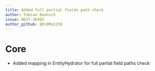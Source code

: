 ```yaml
---
title: Added full partial fields path check
author: Fabian Boensch
issue: NEXT-36403
author_github: @En0Ma1259
---
```

# Core
* Added mapping in EntityHydrator for full partial field paths check
